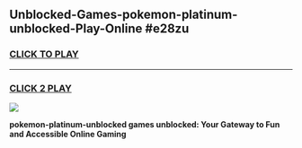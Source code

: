 
## Unblocked-Games-pokemon-platinum-unblocked-Play-Online #e28zu
<h3>
<a href="https://news.freeplayer.one?title=pokemon-platinum-unblocked&ref=3">CLICK TO PLAY</a></h3>
<hr>

<h3>
<a href="https://news.freeplayer.one?title=pokemon-platinum-unblocked&ref=3">CLICK 2 PLAY</a>
  
</h3>

<a href="https://news.freeplayer.one?title=pokemon-platinum-unblocked&ref=3"><img src="https://clearcache.store/games.png"></a>


**pokemon-platinum-unblocked games unblocked: Your Gateway to Fun and Accessible Online Gaming**

